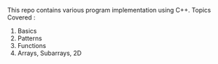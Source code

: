 This repo contains various program implementation using C++.
Topics Covered :
1) Basics
2) Patterns
3) Functions
4) Arrays, Subarrays, 2D
